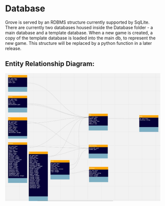 # Database

Grove is served by an RDBMS structure currently supported by SqlLite. There are currently two databases housed inside the Database folder - a main database and a template database. When a new game is created, a copy of the template database is loaded into the main db, to represent the new game. 
This structure will be replaced by a python function in a later release.

## Entity Relationship Diagram:
![Database Structure Tree](https://github.com/kbutler7/grove/blob/57452e04675b4b15e317f80640abf5b6df8ae512/Application/Database/db_structure_tree.JPG)
